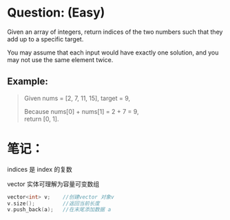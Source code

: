 # Question: (Easy)

Given an array of integers, return indices of the two numbers such that they add up to a specific target.

You may assume that each input would have exactly one solution, and you may not use the same element twice.

## Example:

>Given nums = [2, 7, 11, 15], target = 9,
>
>Because nums[0] + nums[1] = 2 + 7 = 9, <br>
>return [0, 1].

# 笔记：

indices 是 index 的复数

vector 实体可理解为容量可变数组

``` C++
vector<int> v;    //创建vector 对象v
v.size();         //返回当前长度
v.push_back(a);   //在末尾添加数据 a
```
